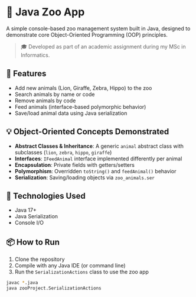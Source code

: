 # 🦁 Java Zoo App

A simple console-based zoo management system built in Java, designed to demonstrate core Object-Oriented Programming (OOP) principles.

> 🎓 Developed as part of an academic assignment during my MSc in Informatics.

## 🧰 Features

- Add new animals (Lion, Giraffe, Zebra, Hippo) to the zoo
- Search animals by name or code
- Remove animals by code
- Feed animals (interface-based polymorphic behavior)
- Save/load animal data using Java serialization

## 💡 Object-Oriented Concepts Demonstrated

- **Abstract Classes & Inheritance**: A generic `animal` abstract class with subclasses (`lion`, `zebra`, `hippo`, `giraffe`)
- **Interfaces**: `IFeedAnimal` interface implemented differently per animal
- **Encapsulation**: Private fields with getters/setters
- **Polymorphism**: Overridden `toString()` and `feedAnimal()` behavior
- **Serialization**: Saving/loading objects via `zoo_animals.ser`

## 🧪 Technologies Used

- Java 17+
- Java Serialization
- Console I/O

## 📦 How to Run

1. Clone the repository
2. Compile with any Java IDE (or command line)
3. Run the `SerializationActions` class to use the zoo app

```bash
javac *.java
java zooProject.SerializationActions
